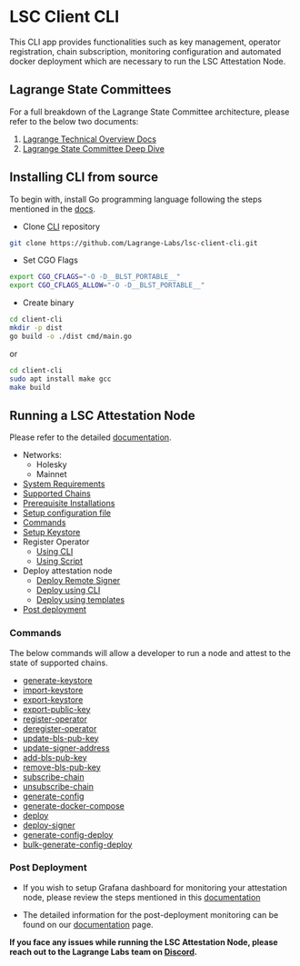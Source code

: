 # LSC Client CLI

This CLI app provides functionalities such as key management, operator registration, chain subscription, monitoring configuration and automated docker deployment which are necessary to run the LSC Attestation Node.

## Lagrange State Committees

For a full breakdown of the Lagrange State Committee architecture, please refer to the below two documents:

1. [Lagrange Technical Overview Docs](https://docs.lagrange.dev/state-committees/overview)
2. [Lagrange State Committee Deep Dive](https://hackmd.io/@lagrange/lagrange-committee)

## Installing CLI from source

To begin with, install Go programming language following the steps mentioned in the [docs](https://docs.lagrange.dev/state-committees/run-node/prerequisite-installation).

- Clone [CLI](https://github.com/Lagrange-Labs/lsc-client-cli) repository

```bash
git clone https://github.com/Lagrange-Labs/lsc-client-cli.git
```

- Set CGO Flags

```bash
export CGO_CFLAGS="-O -D__BLST_PORTABLE__"
export CGO_CFLAGS_ALLOW="-O -D__BLST_PORTABLE__"
```

- Create binary

```bash
cd client-cli
mkdir -p dist
go build -o ./dist cmd/main.go
```

or

```bash
cd client-cli
sudo apt install make gcc
make build
```

## Running a LSC Attestation Node

Please refer to the detailed [documentation](https://docs.lagrange.dev/state-committees/overview).

- Networks:
  - Holesky
  - Mainnet
- [System Requirements](https://docs.lagrange.dev/state-committees/operator-guide/system-requirements)
- [Supported Chains](https://docs.lagrange.dev/state-committees/operator-guide/supported-chains)
- [Prerequisite Installations](https://docs.lagrange.dev/state-committees/run-node/prerequisite-installation)
- [Setup configuration file](https://docs.lagrange.dev/state-committees/run-node/configuration)
- [Commands](#commands)
- [Setup Keystore](https://docs.lagrange.dev/state-committees/run-node/setup-keystore)
- Register Operator
  - [Using CLI](https://docs.lagrange.dev/state-committees/run-node/register-operator)
  - [Using Script](https://docs.lagrange.dev/state-committees/run-node/scripts)
- Deploy attestation node
  - [Deploy Remote Signer](https://docs.lagrange.dev/state-committees/run-node/deploy#signer)
  - [Deploy using CLI](https://docs.lagrange.dev/state-committees/run-node/deploy#deploy-using-cli)
  - [Deploy using templates](https://docs.lagrange.dev/state-committees/run-node/deploy#deploy-using-template)
- [Post deployment](#post-deployment)

### Commands

The below commands will allow a developer to run a node and attest to the state of supported chains.

- [generate-keystore](https://docs.lagrange.dev/state-committees/run-node/commands#generate-keystore)
- [import-keystore](https://docs.lagrange.dev/state-committees/run-node/commands#import-keystore)
- [export-keystore](https://docs.lagrange.dev/state-committees/run-node/commands#export-keystore)
- [export-public-key](https://docs.lagrange.dev/state-committees/run-node/commands#export-public-key)
- [register-operator](https://docs.lagrange.dev/state-committees/run-node/commands#register-operator)
- [deregister-operator](https://docs.lagrange.dev/state-committees/run-node/commands#deregister-operator)
- [update-bls-pub-key](https://docs.lagrange.dev/state-committees/run-node/commands#update-bls-pub-key)
- [update-signer-address](https://docs.lagrange.dev/state-committees/run-node/commands#update-signer-address)
- [add-bls-pub-key](https://docs.lagrange.dev/state-committees/run-node/commands#add-bls-pub-key)
- [remove-bls-pub-key](https://docs.lagrange.dev/state-committees/run-node/commands#remove-bls-pub-key)
- [subscribe-chain](https://docs.lagrange.dev/state-committees/run-node/commands#subscribe-chain)
- [unsubscribe-chain](https://docs.lagrange.dev/state-committees/run-node/commands#unsubscribe-chain)
- [generate-config](https://docs.lagrange.dev/state-committees/run-node/commands#generate-config)
- [generate-docker-compose](https://docs.lagrange.dev/state-committees/run-node/commands#generate-docker-compose)
- [deploy](https://docs.lagrange.dev/state-committees/run-node/commands#deploy)
- [deploy-signer](https://docs.lagrange.dev/state-committees/run-node/commands#deploy-signer)
- [generate-config-deploy](https://docs.lagrange.dev/state-committees/run-node/commands#generate-config-deploy)
- [bulk-generate-config-deploy](https://docs.lagrange.dev/state-committees/run-node/commands#bulk-generate-config-deploy)

### Post Deployment

- If you wish to setup Grafana dashboard for monitoring your attestation node, please review the steps mentioned in this [documentation](/monitoring/MONITORING.MD)

- The detailed information for the post-deployment monitoring can be found on our [documentation](https://docs.lagrange.dev/state-committees/run-node/monitoring) page.

**If you face any issues while running the LSC Attestation Node, please reach out to the Lagrange Labs team on [Discord](https://discord.lagrange.dev/).**
